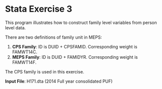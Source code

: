 # Stata Exercise 3

This program illustrates how to construct family level variables from person level data.

There are two definitions of family unit in MEPS:
1. **CPS Family**:  ID is DUID + CPSFAMID.  Corresponding weight is FAMWT14C.
2. **MEPS Family**: ID is DUID + FAMIDYR.   Corresponding weight is FAMWT14F.

The CPS family is used in this exercise.

<b>Input File</b>:  H171.dta  (2014 Full year consolidated PUF)
